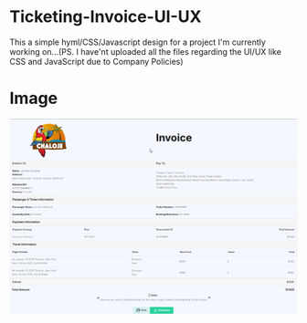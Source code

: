 # Ticketing-Invoice-UI-UX
This a simple hyml/CSS/Javascript design for a project I'm currently working on...(PS. I have'nt uploaded all the files regarding the UI/UX like CSS and JavaScript due to Company Policies)
# Image
<img src="https://raw.githubusercontent.com/Zayn365/Ticketing-Invoice-UI-UX/main/Chaloje%20ticket-invoice.png" width="1280"/>
